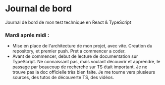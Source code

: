 # Journal de bord

Journal de bord de mon test technique en React & TypeScript

### Mardi aprés midi :

- Mise en place de l'architecture de mon projet, avec vite. Creation du repository, et premier push. Pret a commencer a coder.
- Avant de commencer, debut de lecture de documentation sur TypeScript. Ne connaissant pas, mais voulant découvrir et apprendre, le passage par beaucoup de recherche sur TS était important. Je ne trouve pas la doc officielle très bien faite. Je me tourne vers plusieurs sources, des tutos de découverte TS, des vidéos.
